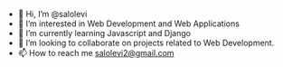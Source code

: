 - 👋 Hi, I’m @salolevi
- 👀 I’m interested in Web Development and Web Applications
- 🌱 I’m currently learning Javascript and Django
- 💞️ I’m looking to collaborate on projects related to Web Development.
- 📫 How to reach me salolevi2@gmail.com

<!---
salolevi/salolevi is a ✨ special ✨ repository because its `README.md` (this file) appears on your GitHub profile.
You can click the Preview link to take a look at your changes.
--->
